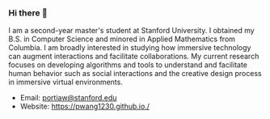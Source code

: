 ### Hi there 👋

I am a second-year master's student at Stanford University. I obtained my B.S. in Computer Science and minored in Applied Mathematics from Columbia. I am broadly interested in studying how immersive technology can augment interactions and facilitate collaborations. My current research focuses on developing algorithms and tools to understand and facilitate human behavior such as social interactions and the creative design process in
immersive virtual environments.

- Email: portiaw@stanford.edu
- Website: https://pwang1230.github.io./ 
